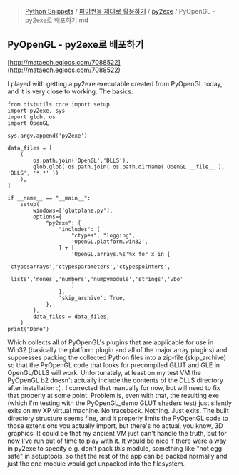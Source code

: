 > [Python Snippets](../../README.md) / [파이썬을 제대로 활용하기](../README.md) / [py2exe](README.md) / PyOpenGL - py2exe로 배포하기.md
## PyOpenGL - py2exe로 배포하기
[http://mataeoh.egloos.com/7088522](http://mataeoh.egloos.com/7088522)

I played with getting a py2exe executable created from PyOpenGL today, and it is very close to working.  The basics:

```
from distutils.core import setup
import py2exe, sys
import glob, os
import OpenGL

sys.argv.append('py2exe')

data_files = [
    (
        os.path.join('OpenGL','DLLS'),
        glob.glob( os.path.join( os.path.dirname( OpenGL.__file__ ), 'DLLS', '*.*' ))
    ),
]

if __name__ == "__main__":
    setup(
        windows=['glutplane.py'],
        options={
            "py2exe": {
                "includes": [
                    "ctypes", "logging",
                    'OpenGL.platform.win32',
                ] + [
                    'OpenGL.arrays.%s'%x for x in [
                        'ctypesarrays','ctypesparameters','ctypespointers',
                        'lists','nones','numbers','numpymodule','strings','vbo'
                    ]
                ],
                'skip_archive': True,
            },
        },
        data_files = data_files,
    )
print("Done")
```

Which collects all of PyOpenGL's plugins that are applicable for use in Win32 (basically the platform plugin and all of the major array plugins) and suppresses packing the collected Python files into a zip-file (skip_archive) so that the PyOpenGL code that looks for precompiled GLUT and GLE in OpenGL/DLLS will work. Unfortunately, at least on my test VM the PyOpenGL b2 doesn't actually include the contents of the DLLS directory after installation :( . I corrected that manually for now, but will need to fix that properly at some point.
 Problem is, even with that, the resulting exe (which I'm testing with the PyOpenGL_demo GLUT shaders test) just silently exits on my XP virtual machine. No traceback. Nothing. Just exits. The built directory structure seems fine, and it properly limits the PyOpenGL code to those extensions you actually import, but there's no actual, you know, 3D graphics. It could be that my ancient VM just can't handle the truth, but for now I've run out of time to play with it. It would be nice if there were a way in py2exe to specify e.g. don't pack *this* module, something like "not egg safe" in setuptools, so that the rest of the app can be packed normally and just the one module would get unpacked into the filesystem.
